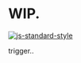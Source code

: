 
# WIP.
[![js-standard-style](https://img.shields.io/badge/code%20style-standard-brightgreen.svg)](http://standardjs.com/)

trigger..

